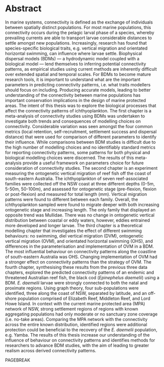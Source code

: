 # Abstract

In marine systems, connectivity is defined as the exchange of individuals between spatially distinct populations. For most marine populations, this connectivity occurs during the pelagic larval phase of a species, whereby prevailing currents are able to transport larvae considerable distances to settle amongst new populations. Increasingly, research has found that species-specific biological traits, e.g. vertical migration and orientated horizontal swimming, can influence where larvae settle. Biophysical dispersal models (BDMs) — a hydrodynamic model coupled with a biological model — lend themselves to inferring potential connectivity patterns, as empirical studies using current methods are inherently difficult over extended spatial and temporal scales. For BDMs to become mature research tools, it is important to understand what are the important parameters in predicting connectivity patterns, i.e. what traits modellers should focus on including. Producing accurate models, leading to better understanding of the connectivity between marine populations has important conservation implications in the design of marine protected areas. The intent of this thesis was to explore the biological processes that affect the connectivity patterns of ichthyoplankton. The first chapter is a meta-analysis of connectivity studies using BDMs was undertaken to investigate both trends and consequences of modelling choices on connectivity. Considerable variation was seen amongst the four common metrics (local retention, self-recruitment, settlement success and dispersal distance) that were used for comparison of different parameters to identify their influence. While comparisons between BDM studies is difficult due to the high number of modelling choices and no identifiably standard metrics for reporting connectivity patterns, some patterns for both physical and biological modelling choices were discerned. The results of this meta-analysis provide a useful framework on parameters choice for future consideration of connectivity studies. The second chapter is an experiment measuring the ontogenetic vertical migration of reef fish off the coast of south-eastern Australia. The ichthyoplankton of seven reef-associated families were collected off the NSW coast at three different depths (0-5m, 5-50m, 50-100m), and assessed for ontogenetic stage (pre-flexion, flexion or post-flexion) and measured for total length (mm). Vertical migration patterns were found to different between each family. Overall, the ichthyoplankton sampled were found to migrate deeper with both increasing ontogenetic stage and increasing length. The only family that displayed an opposite trend was Mullidae. There was no change in ontogenetic vertical distribution between coastal or eddy waters, however, eddies entrained more developed and longer larvae. The third chapter is a theoretical modelling chapter that investigates the effect of different swimming behaviours: no swimming, diel vertical migration (DVM), ontogenetic vertical migration (OVM), and orientated horizontal swimming (OHS), and differences in the parameterisation and implementation of OVM in a BDM. The most influential behaviour on connectivity patterns along the coastline of south-eastern Australia was OHS. Changing implementation of OVM had a stronger effect on connectivity patterns than the strategy of OVM. The fourth chapter, synthesising these results from the previous three data chapters, explored the predicted connectivity patterns of an endemic and threatened Australian reef fish, the black cod (*Epinephelus daemelii*) using a BDM. *E. daemelii* larvae were strongly connected to both the natal and proximate regions. Using graph theory, four sub-populations were identified, three along the coast of NSW, separated by latitude, and an off-shore population comprised of Elizabeth Reef, Middleton Reef, and Lord Howe Island. In context with the current marine protected area (MPA) network of NSW, strong settlement regions of regions with known aggregating populations had only moderate or no sanctuary zone coverage (i.e. no-take areas). Comparing the MPA network with the connectivity across the entire known distribution, identified regions were additional protection could be beneficial to the recovery of the  *E. daemelii* population, e.g. Yamba. The results of this thesis increase our understanding of the influence of behaviour on connectivity patterns and identifies methods for researchers to advance BDM studies, with the aim of leading to greater realism across derived connectivity patterns.

PAGEBREAK
